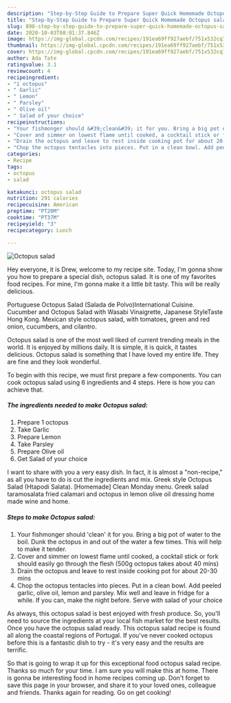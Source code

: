 ```yaml
---
description: "Step-by-Step Guide to Prepare Super Quick Homemade Octopus salad"
title: "Step-by-Step Guide to Prepare Super Quick Homemade Octopus salad"
slug: 898-step-by-step-guide-to-prepare-super-quick-homemade-octopus-salad
date: 2020-10-03T08:01:37.846Z
image: https://img-global.cpcdn.com/recipes/191ea69ff927aebf/751x532cq70/octopus-salad-recipe-main-photo.jpg
thumbnail: https://img-global.cpcdn.com/recipes/191ea69ff927aebf/751x532cq70/octopus-salad-recipe-main-photo.jpg
cover: https://img-global.cpcdn.com/recipes/191ea69ff927aebf/751x532cq70/octopus-salad-recipe-main-photo.jpg
author: Ada Tate
ratingvalue: 3.1
reviewcount: 4
recipeingredient:
- "1 octopus"
- " Garlic"
- " Lemon"
- " Parsley"
- " Olive oil"
- " Salad of your choice"
recipeinstructions:
- "Your fishmonger should &#39;clean&#39; it for you. Bring a big pot of water to the boil. Dunk the octopus in and out of the water a few times. This will help to make it tender."
- "Cover and simmer on lowest flame until cooked, a cocktail stick or fork should easily go through the flesh (500g octopus takes about 40 mins)"
- "Drain the octopus and leave to rest inside cooking pot for about 20-30 mins"
- "Chop the octopus tentacles into pieces. Put in a clean bowl. Add peeled garlic, olive oil, lemon and parsley. Mix well and leave in fridge for a while. If you can, make the night before. Serve with salad of your choice"
categories:
- Recipe
tags:
- octopus
- salad

katakunci: octopus salad 
nutrition: 291 calories
recipecuisine: American
preptime: "PT20M"
cooktime: "PT37M"
recipeyield: "3"
recipecategory: Lunch

---
```



![Octopus salad](https://img-global.cpcdn.com/recipes/191ea69ff927aebf/751x532cq70/octopus-salad-recipe-main-photo.jpg)

Hey everyone, it is Drew, welcome to my recipe site. Today, I'm gonna show you how to prepare a special dish, octopus salad. It is one of my favorites food recipes. For mine, I'm gonna make it a little bit tasty. This will be really delicious.

Portuguese Octopus Salad (Salada de Polvo)International Cuisine. Cucumber and Octopus Salad with Wasabi Vinaigrette, Japanese StyleTaste Hong Kong. Mexican style octopus salad, with tomatoes, green and red onion, cucumbers, and cilantro.

Octopus salad is one of the most well liked of current trending meals in the world. It is enjoyed by millions daily. It is simple, it is quick, it tastes delicious. Octopus salad is something that I have loved my entire life. They are fine and they look wonderful.


To begin with this recipe, we must first prepare a few components. You can cook octopus salad using 6 ingredients and 4 steps. Here is how you can achieve that.

<!--inarticleads1-->

##### The ingredients needed to make Octopus salad:

1. Prepare 1 octopus
1. Take  Garlic
1. Prepare  Lemon
1. Take  Parsley
1. Prepare  Olive oil
1. Get  Salad of your choice


I want to share with you a very easy dish. In fact, it is almost a &#34;non-recipe,&#34; as all you have to do is cut the ingredients and mix. Greek style Octopus Salad (Htapodi Salata). [Homemade] Clean Monday menu. Greek salad taramosalata fried calamari and octopus in lemon olive oil dressing home made wine and home. 

<!--inarticleads2-->

##### Steps to make Octopus salad:

1. Your fishmonger should &#39;clean&#39; it for you. Bring a big pot of water to the boil. Dunk the octopus in and out of the water a few times. This will help to make it tender.
1. Cover and simmer on lowest flame until cooked, a cocktail stick or fork should easily go through the flesh (500g octopus takes about 40 mins)
1. Drain the octopus and leave to rest inside cooking pot for about 20-30 mins
1. Chop the octopus tentacles into pieces. Put in a clean bowl. Add peeled garlic, olive oil, lemon and parsley. Mix well and leave in fridge for a while. If you can, make the night before. Serve with salad of your choice


As always, this octopus salad is best enjoyed with fresh produce. So, you&#39;ll need to source the ingredients at your local fish market for the best results. Once you have the octopus salad ready. This octopus salad recipe is found all along the coastal regions of Portugal. If you&#39;ve never cooked octopus before this is a fantastic dish to try - it&#39;s very easy and the results are terrific. 

So that is going to wrap it up for this exceptional food octopus salad recipe. Thanks so much for your time. I am sure you will make this at home. There is gonna be interesting food in home recipes coming up. Don't forget to save this page in your browser, and share it to your loved ones, colleague and friends. Thanks again for reading. Go on get cooking!
